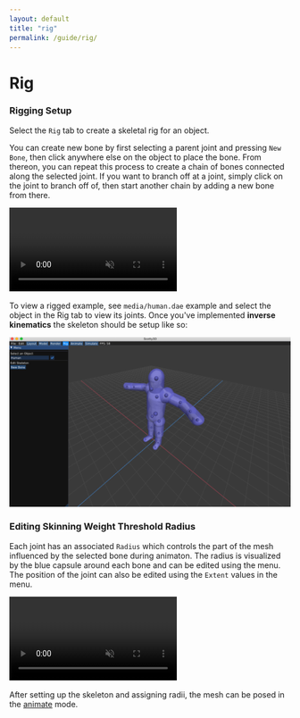 ```yaml
---
layout: default
title: "rig"
permalink: /guide/rig/
---
```


# Rig

### Rigging Setup

Select the `Rig` tab to create a skeletal rig for an object.

You can create new bone by first selecting a parent joint and pressing `New Bone`, then click anywhere else on the object to place the bone. From thereon, you can repeat this process to create a chain of bones connected along the selected joint.
If you want to branch off at a joint, simply click on the joint to branch off of, then start another chain by adding a new bone from there.

<video src="{{ site.baseurl }}/guide/rigging_mode/guide-rigging-1.mov" controls preload muted loop style="max-width: 100%; margin: 0 auto;"></video>

To view a rigged example, see `media/human.dae` example and select the object in the Rig tab to view its joints.
Once you've implemented **inverse kinematics** the skeleton should be setup like so:

![rigged-human](./rigging_mode/guide-rigging-human.png)



### Editing Skinning Weight Threshold Radius

Each joint has an associated `Radius`  which controls the part of the mesh influenced by the selected bone during animaton. The radius is visualized by the blue capsule around each bone and can be edited using the menu. The position of the joint can also be edited using the `Extent` values in the menu.

<video src="{{ site.baseurl }}/guide/rigging_mode/guide-rigging-2.mov" controls preload muted loop style="max-width: 100%; margin: 0 auto;"></video>

After setting up the skeleton and assigning radii, the mesh can be posed in the [animate](../animate) mode.

<!--

### Toggling Linear Blend Skinning with Threshold

You can press `u` or `U` to toggle between linear blend skinning with or without threshold.

### Inverse Kinematics

Multiple targets can be specified for IK purposes. To specify an additional target, just select a new joint and right click. To clear all targets, press `i` or `I`.
-->



